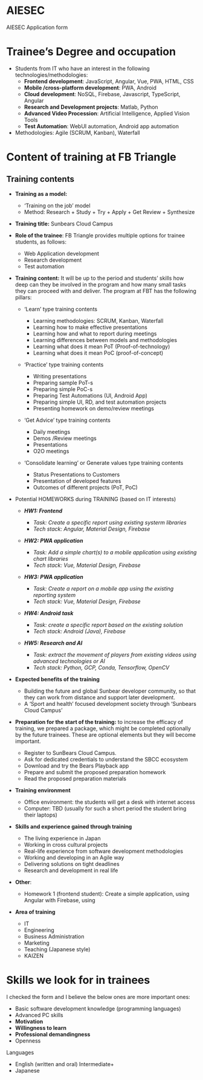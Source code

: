 # AIESEC

AIESEC Application form

# Trainee’s Degree and occupation
- Students from IT who have an interest in the following technologies/methodologies:
  - **Frontend development**: JavaScript, Angular, Vue, PWA, HTML, CSS
  - **Mobile /cross-platform development**: PWA, Android 
  - **Cloud development**: NoSQL, Firebase, Javascript, TypeScript, Angular
  - **Research and Development projects**: Matlab, Python
  - **Advanced Video Procession**: Artificial Intelligence, Applied Vision Tools
  - **Test Automation**: WebUI automation, Android app automation
- Methodologies: Agile (SCRUM, Kanban), Waterfall

# Content of training at FB Triangle
## Training contents
- **Training as a model:** 
  - ‘Training on the job’ model
  - Method: Research + Study + Try + Apply + Get Review + Synthesize
- **Training title:** Sunbears Cloud Campus

- **Role of the trainee**: FB Triangle provides multiple options for trainee students, as follows:
  - Web Application development
  - Research development
  - Test automation
- **Training content:** It will be up to the period and students’ skills how deep can they be involved in the program and how many small tasks they can proceed with and deliver. The program at FBT has the following pillars:
 
  - ‘Learn’ type training contents
    - Learning methodologies: SCRUM, Kanban, Waterfall 
    - Learning how to make effective presentations
    - Learning how and what to report during meetings
    - Learning differences between models and methodologies
    - Learning what does it mean PoT (Proof-of-technology)
    - Learning what does it mean PoC (proof-of-concept)

  - ‘Practice’ type training contents
    - Writing presentations
    - Preparing sample PoT-s
    - Preparing simple PoC-s
    - Preparing Test Automations (UI, Android App)
    - Preparing simple UI, RD, and test automation projects 
    - Presenting homework on demo/review meetings

  - ‘Get Advice’ type training contents
    - Daily meetings
    - Demos /Review meetings
    - Presentations
    - O2O meetings

  - ‘Consolidate learning’ or Generate values type training contents
    - Status Presentations to Customers
    - Presentation of developed features
    - Outcomes of different projects (PoT, PoC)

- Potential HOMEWORKS during TRAINING (based on IT interests)
  - ***HW1: Frontend***
    - *Task: Create a specific report using existing systerm libraries*
    - *Tech stack: Angular, Material Design, Firebase*

  - ***HW2: PWA application***
    - *Task: Add a simple chart(s) to a mobile application using existing chart libraries*
    - *Tech stack: Vue, Material Design, Firebase*

  - ***HW3: PWA application***
    - *Task: Create a report on a mobile app using the existing reporting system*
    - *Tech stack: Vue, Material Design, Firebase*

  - ***HW4: Android task***
    - *Task: create a specific report based on the existing solution*
    - *Tech stack: Android (Java), Firebase*

  - ***HW5: Research and AI***
    - *Task: extract the movement of players from existing videos using advanced technologies or AI*
    - *Tech stack: Python, GCP, Conda, Tensorflow, OpenCV*


- **Expected benefits of the training** 
  - Building the future and global Sunbear developer community, so that they can work from distance and support later development.
  - A ‘Sport and health’ focused development society through ‘Sunbears Cloud Campus’


- **Preparation for the start of the training:** to increase the efficacy of training, we prepared a package, which might be completed optionally by the future trainees. These are optional elements but they will become important.
  - Register to SunBears Cloud Campus.
  - Ask for dedicated credentials to understand the SBCC ecosystem
  - Download and try the Bears Playback app
  - Prepare and submit the proposed preparation homework
  - Read the proposed preparation materials

- **Training environment**
  - Office environment: the students will get a desk with internet access
  - Computer: TBD (usually for such a short period the student bring their laptops)

- **Skills and experience gained through training** 
  - The living experience in Japan
  - Working in cross cultural projects 
  - Real-life experience from software development methodologies
  - Working and developing in an Agile way
  - Delivering solutions on tight deadlines
  - Research and development in real life

- **Other**:
  - Homework 1 (frontend student): Create a simple application, using Angular with Firebase, using  

- **Area of training** 
  - IT
  - Engineering
  - Business Administration
  - Marketing
  - Teaching (Japanese style)
  - KAIZEN

# Skills we look for in trainees
I checked the form and I believe the below ones are more important ones:

- Basic software development knowledge (programming languages)
- Advanced PC skills
- **Motivation**
- **Willingness to learn**
- **Professional demandingness**
- Openness

Languages

- English (written and oral) Intermediate+
- Japanese




